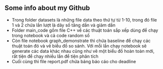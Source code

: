 ## Some info about my Github
* Trong folder datasets là những file data theo thứ tự từ 1-10, trong đó file 1 và 2 chứa lần lượt là dãy số tăng dần và giảm dần
* Folder main_code gồm file C++ về các thuật toán sắp xếp dùng để chạy trong notebook và cả code random số
* Còn file notebook graph_demonstrate thì chứa baseline để chạy các thuật toán đó và vẽ biểu đồ so sánh. Với mỗi lần chạy notebook sẽ generate các data khác nhau cũng như vẽ một biểu đồ hoàn toàn mới, rất tiện để chạy nhiều lần để tiện phân tích
* Cuối cùng thì file report.pdf chứa bảng báo cáo cho deadline
